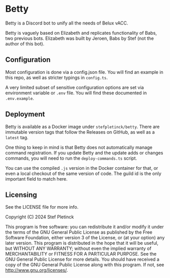 # Betty

Betty is a Discord bot to unify all the needs of Belux vACC.

Betty is vaguely based on Elizabeth and replicates functionality of Babs,
two previous bots.
Elizabeth was built by Jeroen, Babs by Stef (not the author of this bot).

## Configuration

Most configuration is done via a config.json file.
You will find an example in this repo, as well as stricter typings in `config.ts`.

A very limited subset of sensitive configuration options are set via environment variable or `.env` file.
You will find these documented in `.env.example`.

## Deployment

Betty is available as a Docker image under `stefpletinck/betty`.
There are immutable version tags that follow the Releases on GitHub,
as well as a `latest` tag.

One thing to keep in mind is that Betty does not automatically manage command registration.
If you update Betty and the update adds or changes commands,
you will need to run the `deploy-commands.ts` script.

You can use the compiled `.js` version in the Docker container for that,
or even a local checkout of the same version of code.
The guild id is the only important field to match here.

## Licensing

See the LICENSE file for more info.

Copyright (C) 2024 Stef Pletinck

This program is free software:
you can redistribute it and/or modify it under the terms of the GNU General Public License as published by the Free Software Foundation,
either version 3 of the License, or (at your option) any later version.
This program is distributed in the hope that it will be useful, but WITHOUT ANY WARRANTY;
without even the implied warranty of MERCHANTABILITY or FITNESS FOR A PARTICULAR PURPOSE.
See the GNU General Public License for more details.
You should have received a copy of the GNU General Public License along with this program.
If not, see <http://www.gnu.org/licenses/>.
